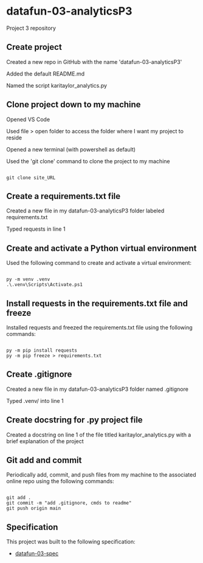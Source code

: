 # datafun-03-analyticsP3
Project 3 repository

## Create project
Created a new repo in GitHub with the name 'datafun-03-analyticsP3' 

Added the default README.md 

Named the script karitaylor_analytics.py

## Clone project down to my machine
Opened VS Code 

Used file > open folder to access the folder where I want my project to reside

Opened a new terminal (with powershell as default) 

Used the 'git clone' command to clone the project to my machine

```shell

git clone site_URL

```

## Create a requirements.txt file
Created a new file in my datafun-03-analyticsP3 folder labeled requirements.txt

Typed requests in line 1

## Create and activate a Python virtual environment
Used the following command to create and activate a virtual environment:
```shell

py -m venv .venv
.\.venv\Scripts\Activate.ps1

```

## Install requests in the requirements.txt file and freeze
Installed requests and freezed the requirements.txt file using the following commands:
```shell

py -m pip install requests
py -m pip freeze > requirements.txt

```

## Create .gitignore
Created a new file in my datafun-03-analyticsP3 folder named .gitignore

Typed .venv/ into line 1

## Create docstring for .py project file
Created a docstring on line 1 of the file titled karitaylor_analytics.py with a brief explanation of the project

## Git add and commit
Periodically add, commit, and push files from my machine to the associated online repo using the following commands:
```shell

git add .
git commit -m "add .gitignore, cmds to readme"
git push origin main

```

## Specification
This project was built to the following specification:
- [datafun-03-spec](https://github.com/denisecase/datafun-03-spec)




